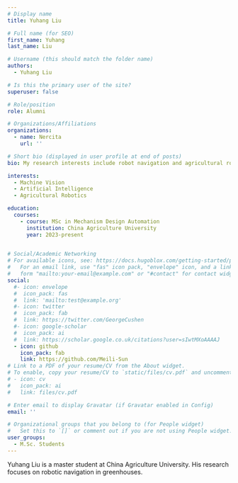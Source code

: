 ```yaml
---
# Display name
title: Yuhang Liu

# Full name (for SEO)
first_name: Yuhang
last_name: Liu

# Username (this should match the folder name)
authors:
  - Yuhang Liu

# Is this the primary user of the site?
superuser: false

# Role/position
role: Alumni

# Organizations/Affiliations
organizations:
  - name: Nercita
    url: ''

# Short bio (displayed in user profile at end of posts)
bio: My research interests include robot navigation and agricultural robotics.

interests:
  - Machine Vision
  - Artificial Intelligence
  - Agricultural Robotics

education:
  courses:
    - course: MSc in Mechanism Design Automation
      institution: China Agriculture University
      year: 2023-present
    

# Social/Academic Networking
# For available icons, see: https://docs.hugoblox.com/getting-started/page-builder/#icons
#   For an email link, use "fas" icon pack, "envelope" icon, and a link in the
#   form "mailto:your-email@example.com" or "#contact" for contact widget.
social:
  #- icon: envelope
  #  icon_pack: fas
  #  link: 'mailto:test@example.org'
  #- icon: twitter
  #  icon_pack: fab
  #  link: https://twitter.com/GeorgeCushen
  #- icon: google-scholar
  #  icon_pack: ai
  #  link: https://scholar.google.co.uk/citations?user=sIwtMXoAAAAJ
  - icon: github
    icon_pack: fab
    link: https://github.com/Meili-Sun
# Link to a PDF of your resume/CV from the About widget.
# To enable, copy your resume/CV to `static/files/cv.pdf` and uncomment the lines below.
# - icon: cv
#   icon_pack: ai
#   link: files/cv.pdf

# Enter email to display Gravatar (if Gravatar enabled in Config)
email: ''

# Organizational groups that you belong to (for People widget)
#   Set this to `[]` or comment out if you are not using People widget.
user_groups:
  - M.Sc. Students
---
```


Yuhang Liu is a master student at China Agriculture University. His research focuses on robotic navigation in greenhouses.


